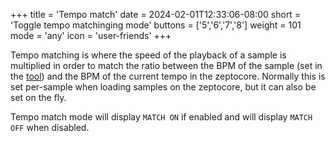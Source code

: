 +++
title = 'Tempo match'
date = 2024-02-01T12:33:06-08:00
short = 'Toggle tempo matchinging mode'
buttons = ['5','6','7','8']
weight = 101
mode = 'any'
icon = 'user-friends'
+++

Tempo matching is where the speed of the playback of a sample is multiplied in order to match the ratio between the BPM of the sample (set in the [tool](https://tool.zeptocore.com)) and the BPM of the current tempo in the zeptocore. Normally this is set per-sample when loading samples on the zeptocore, but it can also be set on the fly.

Tempo match mode will display `MATCH ON` if enabled and will display `MATCH OFF` when disabled.

